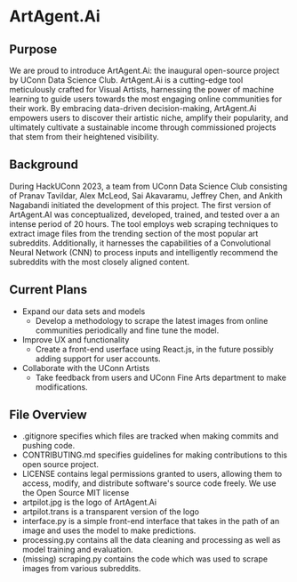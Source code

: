 # ArtAgent.Ai

## Purpose
We are proud to introduce ArtAgent.Ai: the inaugural open-source project by UConn Data Science Club. ArtAgent.Ai is a cutting-edge tool meticulously crafted for Visual Artists, harnessing the power of machine learning to guide users towards the most engaging online communities for their work. By embracing data-driven decision-making, ArtAgent.Ai empowers users to discover their artistic niche, amplify their popularity, and ultimately cultivate a sustainable income through commissioned projects that stem from their heightened visibility.

## Background
During HackUConn 2023, a team from UConn Data Science Club consisting of Pranav Tavildar, Alex McLeod, Sai Akavaramu, Jeffrey Chen, and Ankith Nagabandi initiated the development of this project. The first version of ArtAgent.AI was conceptualized, developed, trained, and tested over a an intense period of 20 hours. The tool employs web scraping techniques to extract image files from the trending section of the most popular art subreddits. Additionally, it harnesses the capabilities of a Convolutional Neural Network (CNN) to process inputs and intelligently recommend the subreddits with the most closely aligned content.

## Current Plans
- Expand our data sets and models
  - Develop a methodology to scrape the latest images from online communities periodically and fine tune the model. 
- Improve UX and functionality
  - Create a front-end userface using React.js, in the future possibly adding support for user accounts.
- Collaborate with the UConn Artists
  - Take feedback from users and UConn Fine Arts department to make modifications.


## File Overview
- .gitignore specifies which files are tracked when making commits and pushing code.
- CONTRIBUTING.md specifies guidelines for making contributions to this open source project.
- LICENSE contains legal permissions granted to users, allowing them to access, modify, and distribute software's source code freely. We use the Open Source MIT license
- artpilot.jpg is the logo of ArtAgent.Ai
- artpilot.trans is a transparent version of the logo
- interface.py is a simple front-end interface that takes in the path of an image and uses the model to make predictions.
- processing.py contains all the data cleaning and processing as well as model training and evaluation.
- (missing) scraping.py contains the code which was used to scrape images from various subreddits.
